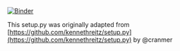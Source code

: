 [![Binder](https://mybinder.org/badge.svg)](https://mybinder.org/v2/gh/Jc11235/ML_Class_Jupyter_Demos/master?filepath=%2Fmypackage%2FPCA.ipynb)

This setup.py was originally adapted from [https://github.com/kennethreitz/setup.py](https://github.com/kennethreitz/setup.py) by @cranmer
